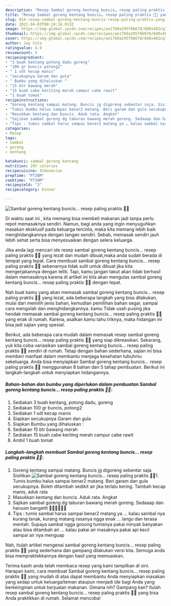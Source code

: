 ```yaml
---
description: "Resep Sambal goreng kentang buncis… resep paling praktis 👍🏻 yang enak dan Mudah Dibuat"
title: "Resep Sambal goreng kentang buncis… resep paling praktis 👍🏻 yang enak dan Mudah Dibuat"
slug: 914-resep-sambal-goreng-kentang-buncis-resep-paling-praktis-yang-enak-dan-mudah-dibuat
date: 2021-04-03T00:19:24.013Z
image: https://img-global.cpcdn.com/recipes/ae1769a295f0b678/680x482cq70/sambal-goreng-kentang-buncis…-resep-paling-praktis-👍🏻-foto-resep-utama.jpg
thumbnail: https://img-global.cpcdn.com/recipes/ae1769a295f0b678/680x482cq70/sambal-goreng-kentang-buncis…-resep-paling-praktis-👍🏻-foto-resep-utama.jpg
cover: https://img-global.cpcdn.com/recipes/ae1769a295f0b678/680x482cq70/sambal-goreng-kentang-buncis…-resep-paling-praktis-👍🏻-foto-resep-utama.jpg
author: Jay Cole
ratingvalue: 4.9
reviewcount: 5
recipeingredient:
- "3 buah kentang potong dadu goreng"
- "100 gr buncis potong2"
- " 1 sdt kecap manis"
- "secukupnya Garam dan gula"
- " Bumbu yang dihaluskan "
- "15 btr bawang merah"
- "15 buah cabe keriting merah campur cabe rawit"
- "1 buah tomat"
recipeinstructions:
- "Goreng kentang sampai matang. Buncis jg digoreng sebentar saja. Sisihkan"
- "Tumis bumbu halus sampai benar2 matang. Beri garam dan gula secukupnya. Boleh ditambah sedikit air jika terlalu kering. Tambah kecap manis, aduk rata"
- "Masukkan kentang dan buncis. Aduk rata. Angkat"
- "Sajikan sambal goreng dg taburan bawang merah goreng. Sedaaap dan haruum bangettt 👍🏻👍🏻👍🏻"
- "Tips : tumis sambal harus sampai benar2 matang ya … kalau sambal nya kurang tanak, kurang matang rasanya ngga enak … langu dan terasa mentah. Supaya sambal ngga gosong tumisnya pakai minyak banyakan atau bisa ditambah air … kalau pakai air masaknya pakai api kecil sampai air nya menguap"
categories:
- Resep
tags:
- sambal
- goreng
- kentang

katakunci: sambal goreng kentang 
nutrition: 297 calories
recipecuisine: Indonesian
preptime: "PT38M"
cooktime: "PT38M"
recipeyield: "3"
recipecategory: Dinner

---
```



![Sambal goreng kentang buncis… resep paling praktis 👍🏻](https://img-global.cpcdn.com/recipes/ae1769a295f0b678/680x482cq70/sambal-goreng-kentang-buncis…-resep-paling-praktis-👍🏻-foto-resep-utama.jpg)

Di waktu  saat ini , kita memang bisa membeli makanan jadi tanpa perlu repot memasaknya sendiri. Namun, bagi anda yang ingin menyuguhkan masakan eksklusif pada keluarga tercinta, maka kita memang lebih baik menghidangkannya dengan tangan sendiri. Sebab, memasak sendiri jauh lebih sehat serta bisa menyesuaikan dengan selera keluarga.

Jika anda lagi mencari ide resep sambal goreng kentang buncis… resep paling praktis 👍🏻 yang lezat dan mudah dibuat,maka anda sudah berada di tempat yang tepat. Cara membuat sambal goreng kentang buncis… resep paling praktis 👍🏻  sebenarnya tidak sulit untuk dibuat jika kita mengerjakannya dengan teliti. Tapi, kamu jangan takut akan tidak berhasil dalam memasaknya 
karena di artikel ini kita akan mengulas sambal goreng kentang buncis… resep paling praktis 👍🏻 dengan tepat.  



Nah buat kamu yang akan memasak sambal goreng kentang buncis… resep paling praktis 👍🏻 yang lezat, ada beberapa langkah yang bisa dilakukan, mulai dari memilih jenis bahan, kemudian pemilihan bahan segar, sampai cara mengolah dan menghidangkannya. kamu Tidak usah pusing jika hendak memasak sambal goreng kentang buncis… resep paling praktis 👍🏻 yang enak di rumah. Karena, asalkan kamu  tahu triknya, maka hidangan ini bisa jadi sajian yang spesial.

Berikut, ada beberapa cara mudah dalam memasak resep sambal goreng kentang buncis… resep paling praktis 👍🏻 yang siap dikreasikan. Sekarang, yuk kita coba variasikan sambal goreng kentang buncis… resep paling praktis 👍🏻 sendiri di rumah. Tetap dengan bahan sederhana, sajian ini bisa memberi manfaat dalam membantu menjaga kesehatan tubuhmu sekeluarga. Anda bisa menyiapkan Sambal goreng kentang buncis… resep paling praktis 👍🏻 menggunakan 8 bahan dan 5 tahap pembuatan. Berikut ini langkah-langkah untuk menyiapkan hidangannya.

<!--inarticleads1-->

##### Bahan-bahan dan bumbu yang diperlukan dalam pembuatan Sambal goreng kentang buncis… resep paling praktis 👍🏻:

1. Sediakan 3 buah kentang, potong dadu, goreng
1. Sediakan 100 gr buncis, potong2
1. Sediakan  1 sdt kecap manis
1. Siapkan secukupnya Garam dan gula
1. Siapkan  Bumbu yang dihaluskan :
1. Sediakan 15 btr bawang merah
1. Sediakan 15 buah cabe keriting merah campur cabe rawit
1. Ambil 1 buah tomat




<!--inarticleads2-->

##### Langkah-langkah membuat Sambal goreng kentang buncis… resep paling praktis 👍🏻:

1. Goreng kentang sampai matang. Buncis jg digoreng sebentar saja. Sisihkan
<img src="https://img-global.cpcdn.com/steps/592684f0a47c291b/160x128cq70/sambal-goreng-kentang-buncis…-resep-paling-praktis-👍🏻-langkah-memasak-1-foto.jpg" alt="Sambal goreng kentang buncis… resep paling praktis 👍🏻">1. Tumis bumbu halus sampai benar2 matang. Beri garam dan gula secukupnya. Boleh ditambah sedikit air jika terlalu kering. Tambah kecap manis, aduk rata
1. Masukkan kentang dan buncis. Aduk rata. Angkat
1. Sajikan sambal goreng dg taburan bawang merah goreng. Sedaaap dan haruum bangettt 👍🏻👍🏻👍🏻
1. Tips : tumis sambal harus sampai benar2 matang ya … kalau sambal nya kurang tanak, kurang matang rasanya ngga enak … langu dan terasa mentah. Supaya sambal ngga gosong tumisnya pakai minyak banyakan atau bisa ditambah air … kalau pakai air masaknya pakai api kecil sampai air nya menguap




Nah, itulah artikel mengenai  sambal goreng kentang buncis… resep paling praktis 👍🏻  yang sederhana dan gampang dilakukan versi kita. Semoga anda bisa mempraktekkannya dengan hasil yang memuaskan. 

Terima kasih anda telah membaca resep yang kami tampilkan di sini. Harapan kami, cara membuat  Sambal goreng kentang buncis… resep paling praktis 👍🏻 yang mudah di atas dapat membantu Anda menyiapkan masakan yang sedap untuk keluarga/teman ataupun menjadi ide bagi Anda yang berkeinginan untuk berjualan makanan. Gimana nih? Gampang kan? Itulah resep sambal goreng kentang buncis… resep paling praktis 👍🏻 yang bisa Anda praktikkan di rumah. Selamat mencoba!

